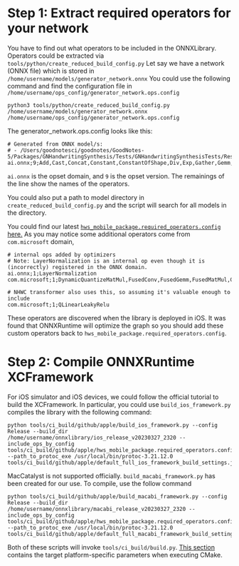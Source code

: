 # Step 1: Extract required operators for your network
You have to find out what operators to be included in the ONNXLibrary.
Operators could be extracted via `tools/python/create_reduced_build_config.py`
Let say we have a network (ONNX file) which is stored in `/home/username/models/generator_network.onnx`
You could use the following command and find the configuration file in `/home/username/ops_config/generator_network.ops.config`

```
python3 tools/python/create_reduced_build_config.py /home/username/models/generator_network.onnx /home/username/ops_config/generator_network.ops.config
```

The generator_network.ops.config looks like this: 
```
# Generated from ONNX model/s:
# - /Users/goodnotesci/goodnotes/GoodNotes-5/Packages/GNHandwritingSynthesis/Tests/GNHandwritingSynthesisTests/Resources/models/generator_network.onnx
ai.onnx;9;Add,Cast,Concat,Constant,ConstantOfShape,Div,Exp,Gather,Gemm,LogSoftmax,MatMul,Mul,Neg,NonZero,ReduceSum,Reshape,Shape,Sigmoid,Slice,Softmax,Softplus,Split,Squeeze,Sub,Tanh,Transpose,Unsqueeze
```

`ai.onnx` is the opset domain, and `9` is the opset version. The remainings of the line show the names of the operators.

You could also put a path to model directory in `create_reduced_build_config.py` and the script will search for all models in the directory. 

You could find our latest [`hws_mobile_package.required_operators.config` here.](https://github.com/GoodNotes/onnxruntime/blob/develop/tools/ci_build/github/apple/hws_mobile_package.required_operators.config)
As you may notice some additional operators come from `com.microsoft` domain,
```
# internal ops added by optimizers
# Note: LayerNormalization is an internal op even though it is (incorrectly) registered in the ONNX domain.
ai.onnx;1;LayerNormalization
com.microsoft;1;DynamicQuantizeMatMul,FusedConv,FusedGemm,FusedMatMul,Gelu,MatMulIntegerToFloat,NhwcMaxPool,QLinearAdd,QLinearAveragePool,QLinearConv,QLinearGlobalAveragePool,QLinearMul,QLinearSigmoid,QuickGelu

# NHWC transformer also uses this, so assuming it's valuable enough to include
com.microsoft;1;QLinearLeakyRelu
```
These operators are discovered when the library is deployed in iOS. It was found that ONNXRuntime will optimize the graph so you should add these custom operators back to `hws_mobile_package.required_operators.config`.

# Step 2: Compile ONNXRuntime XCFramework
For iOS simulator and iOS devices, we could follow the official tutorial to build the XCFramework. 
In particular, you could use `build_ios_framework.py` compiles the library with the following command:
```
python tools/ci_build/github/apple/build_ios_framework.py --config Release --build_dir /home/username/onnxlibrary/ios_release_v20230327_2320 --include_ops_by_config tools/ci_build/github/apple/hws_mobile_package.required_operators.config --path_to_protoc_exe /usr/local/bin/protoc-3.21.12.0 tools/ci_build/github/apple/default_full_ios_framework_build_settings.json
```

MacCatalyst is not supported officially. `build_macabi_framework.py` has been created for our use.
To compile, use the follow command
```
python tools/ci_build/github/apple/build_macabi_framework.py --config Release --build_dir /home/username/onnxlibrary/macabi_release_v20230327_2320 --include_ops_by_config tools/ci_build/github/apple/hws_mobile_package.required_operators.config --path_to_protoc_exe /usr/local/bin/protoc-3.21.12.0 tools/ci_build/github/apple/default_full_macabi_framework_build_settings.json
```

Both of these scripts will invoke `tools/ci_build/build.py`. [This section](https://github.com/GoodNotes/onnxruntime/blob/eeca6fea2b4d02ddc729c7a7cdc39b123d23fbf8/tools/ci_build/build.py#L1221) contains the target platform-specific parameters when executing CMake.
